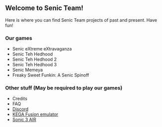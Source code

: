 ## Welcome to Senic Team!

Here is where you can find Senic Team projects of past and present. Have fun!

### Our games


* Senic eXtreme eXtravaganza
* Senic Teh Hedhood
* Senic Teh Hedhood 2
* Senic Teh Hedhood 3
* Senic Memeya
* Freaky Sweet Funkin: A Senic Spinoff


### Other stuff (May be required to play our games)


* Credits
* FAQ
* [Discord](https://discord.gg/wjzF7NArAn)
* [KEGA Fusion emulator](http://www.emulator-zone.com/doc.php/genesis/fusion.html)
* [Sonic 3 AIR](https://sonic3air.org/)
